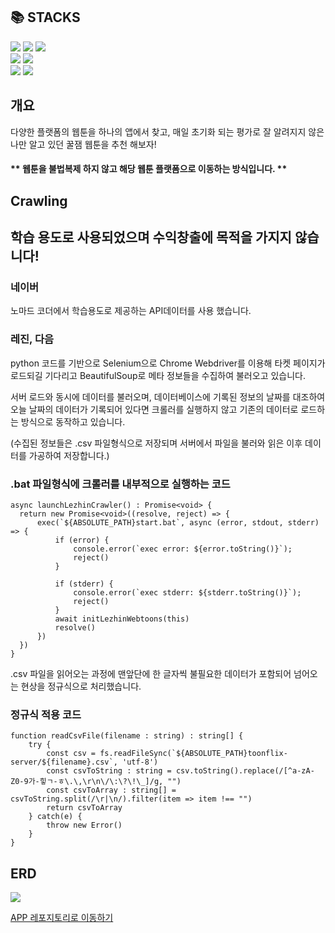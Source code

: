 <h2>📚 STACKS</h2>
<div>
  <img src="https://img.shields.io/badge/typescript-3178C6?style=for-the-badge&logo=typescript&logoColor=white"> <img src="https://img.shields.io/badge/nestjs-E0234E?style=for-the-badge&logo=nestjs&logoColor=white"> <img src="https://img.shields.io/badge/python-3776AB?style=for-the-badge&logo=python&logoColor=white">  
</div>  
<div>  
    <img src="https://img.shields.io/badge/mysql-4479A1?style=for-the-badge&logo=mysql&logoColor=white"> <img src="https://img.shields.io/badge/typeorm-2D3748?style=for-the-badge">  
</div>   
<div>  
    <img src="https://img.shields.io/badge/selenium-43B02A?style=for-the-badge&logo=selenium&logoColor=white"> <img src="https://img.shields.io/badge/beautifulsoup-important?style=for-the-badge&logo=beautifulsoup&logoColor=white">   
</div>   

## 개요  

다양한 플랫폼의 웹툰을 하나의 앱에서 찾고, 매일 초기화 되는 평가로 잘 알려지지 않은 나만 알고 있던 꿀잼 웹툰을 추천 해보자!    

#### ** 웹툰을 불법복제 하지 않고 해당 웹툰 플랫폼으로 이동하는 방식입니다. **  

## Crawling  

## 학습 용도로 사용되었으며 수익창출에 목적을 가지지 않습니다!  

<h3>네이버</h3>  
  노마드 코더에서 학습용도로 제공하는 API데이터를 사용 했습니다.  
<h3>레진, 다음</h3>  
  python 코드를 기반으로 Selenium으로 Chrome Webdriver를 이용해 타켓 페이지가 로드되길 기다리고 BeautifulSoup로 메타 정보들을 수집하여 불러오고 있습니다.  

서버 로드와 동시에 데이터를 불러오며, 데이터베이스에 기록된 정보의 날짜를 대조하여 오늘 날짜의 데이터가 기록되어 있다면 크롤러를 실행하지 않고 기존의 데이터로 로드하는 방식으로 동작하고 있습니다.  

(수집된 정보들은 .csv 파일형식으로 저장되며 서버에서 파일을 불러와 읽은 이후 데이터를 가공하여 저장합니다.)  

### .bat 파일형식에 크롤러를 내부적으로 실행하는 코드  

```
async launchLezhinCrawler() : Promise<void> {
  return new Promise<void>((resolve, reject) => {
      exec(`${ABSOLUTE_PATH}start.bat`, async (error, stdout, stderr) => {
          if (error) {
              console.error(`exec error: ${error.toString()}`);
              reject()
          }

          if (stderr) {
              console.error(`exec stderr: ${stderr.toString()}`);
              reject()
          }
          await initLezhinWebtoons(this)
          resolve()
      })
  })
}
```  
.csv 파일을 읽어오는 과정에 맨앞단에 한 글자씩 불필요한 데이터가 포함되어 넘어오는 현상을 정규식으로 처리했습니다.

### 정규식 적용 코드  

```
function readCsvFile(filename : string) : string[] {
    try {
        const csv = fs.readFileSync(`${ABSOLUTE_PATH}toonflix-server/${filename}.csv`, 'utf-8')
        const csvToString : string = csv.toString().replace(/[^a-zA-Z0-9가-힣ㄱ-ㅎ\.\,\r\n\/\:\?\!\_]/g, "")
        const csvToArray : string[] = csvToString.split(/\r|\n/).filter(item => item !== "")
        return csvToArray
    } catch(e) {
        throw new Error()
    }
}
```  

## ERD

<img src='https://velog.velcdn.com/images/rkdalsdl98/post/c984f8b1-5059-4006-ad56-1444131c1921/image.png'>  

[APP 레포지토리로 이동하기](https://github.com/rkdalsdl98/toonflix)